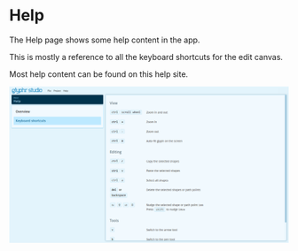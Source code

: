 # Help

The Help page shows some help content in the app.

This is mostly a reference to all the keyboard shortcuts for the
edit canvas.

Most help content can be found on this help site.

![Help page](../img/page_help.png)
